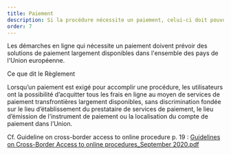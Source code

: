 ```yaml
---
title: Paiement
description: Si la procédure nécessite un paiement, celui-ci doit pouvoir être effectué en ligne quelque soit le pays européen de l'utilisateur.
order: 7
---
```


Les démarches en ligne qui nécessite un paiement doivent prévoir des solutions de paiement largement disponibles dans l'ensemble des pays de l'Union européenne.

<div class="fr-callout"> 
<p class="fr-callout__title">Ce que dit le Règlement</p> 
<p class="fr-callout__text">Lorsqu’un paiement est exigé pour accomplir une procédure, les utilisateurs ont la possibilité d’acquitter tous les frais en ligne au moyen de services de paiement transfrontières largement disponibles, sans discrimination fondée sur le lieu d’établissement du prestataire de services de paiement, le lieu d’émission de l’instrument de paiement ou la localisation du compte de paiement dans l’Union.</p> 
</div> 

Cf. Guideline on cross-border access to online procedure p. 19 : [Guidelines on Cross-Border Access to online procedures_September 2020.pdf](https://github.com/DISIC/design.numerique.gouv.fr/files/7848965/Guidelines.on.Cross-Border.Access.to.online.procedures_September.2020.pdf)

